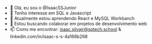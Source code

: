 - 👋 Olá, eu sou o @IsaacSSJunior
- 👀 Tenho interesse em SQL e Javascript
- 🌱 Atualmente estou aprendendo React e MySQL Workbanch 
- 💞️ Estou buscando colaborar em projetos de desenvolvimento web
- 📫 Como me encontrar: isaac.silvajr@sptech.school & linkedin.com/in/isaac-s-s-4a166b268

<!---
IsaacSSJunior/IsaacSSJunior is a ✨ special ✨ repository because its `README.md` (this file) appears on your GitHub profile.
You can click the Preview link to take a look at your changes.
--->
